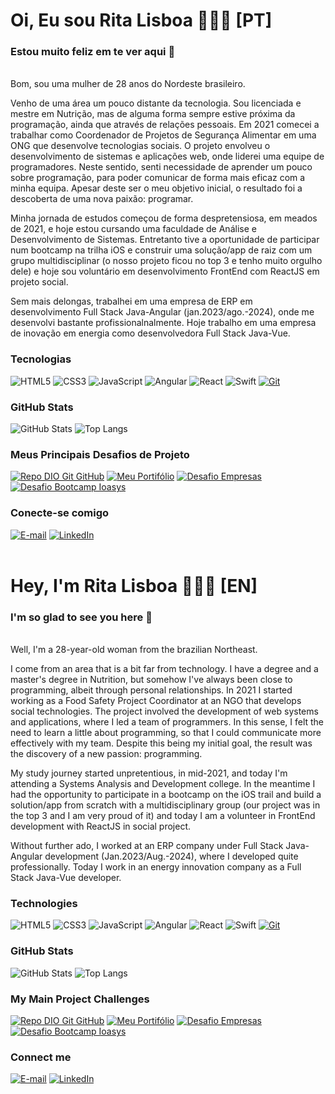 # Oi, Eu sou Rita Lisboa 🙋🏻‍♀️ [PT]
### Estou muito feliz em te ver aqui 💜
<br>
Bom, sou uma mulher de 28 anos do Nordeste brasileiro.

Venho de uma área um pouco distante da tecnologia. Sou licenciada e mestre em Nutrição, mas de alguma forma sempre estive próxima da programação, ainda que através de relações pessoais. Em 2021 comecei a trabalhar como Coordenador de Projetos de Segurança Alimentar em uma ONG que desenvolve tecnologias sociais. O projeto envolveu o desenvolvimento de sistemas e aplicações web, onde liderei uma equipe de programadores. Neste sentido, senti necessidade de aprender um pouco sobre programação, para poder comunicar de forma mais eficaz com a minha equipa. Apesar deste ser o meu objetivo inicial, o resultado foi a descoberta de uma nova paixão: programar.

Minha jornada de estudos começou de forma despretensiosa, em meados de 2021, e hoje estou cursando uma faculdade de Análise e Desenvolvimento de Sistemas. Entretanto tive a oportunidade de participar num bootcamp na trilha iOS e construir uma solução/app de raiz com um grupo multidisciplinar (o nosso projeto ficou no top 3 e tenho muito orgulho dele) e hoje sou voluntário em desenvolvimento FrontEnd com ReactJS em projeto social.

Sem mais delongas, trabalhei em uma empresa de ERP em desenvolvimento Full Stack Java-Angular (jan.2023/ago.-2024), onde me desenvolvi bastante profissionalnalmente. Hoje trabalho em uma empresa de inovação em energia como desenvolvedora Full Stack Java-Vue.
<br>

### Tecnologias
![HTML5](https://img.shields.io/badge/html5-html?style=for-the-badge&logo=html5&logoColor=E5A5F0&labelColor=FFFFFF&color=E5A5F0
)
![CSS3](https://img.shields.io/badge/css3-css?style=for-the-badge&logo=css3&logoColor=7951C9&labelColor=FFFFFF&color=7951C9
)
![JavaScript](https://img.shields.io/badge/javascript-js?style=for-the-badge&logo=javascript&logoColor=E5A5F0&labelColor=FFFFFF&color=E5A5F0
)
![Angular](https://img.shields.io/badge/angular-js?style=for-the-badge&logo=angular&logoColor=7951C9&labelColor=FFFFFF&color=7951C9
)
![React](https://img.shields.io/badge/react-js?style=for-the-badge&logo=react&logoColor=E5A5F0&labelColor=FFFFFF&color=E5A5F0
)
![Swift](https://img.shields.io/badge/swift-ios?style=for-the-badge&logo=swift&logoColor=7951C9&labelColor=FFFFFF&color=7951C9
)
[![Git](https://img.shields.io/badge/Git-000?style=for-the-badge&logo=git&logoColor=E5A5F0&labelColor=FFFFFF&color=E5A5F0)](https://git-scm.com/doc) 
<br>

### GitHub Stats
![GitHub Stats](https://github-readme-stats.vercel.app/api?username=ritalisboar&theme=transparent&bg_color=F2F3F&border_color=7951C9&show_icons=true&icon_color=E5A5F0&title_color=E5A5F0&text_color=7951C9)
![Top Langs](https://github-readme-stats-git-masterrstaa-rickstaa.vercel.app/api/top-langs/?username=ritalisboar&layout=compact&bg_color=F2F3F&border_color=7951C9&title_color=E5A5F0&text_color=7951C9)
<br>

### Meus Principais Desafios de Projeto
[![Repo DIO Git GitHub](https://github-readme-stats.vercel.app/api/pin/?username=ritalisboar&repo=dio-lab-open-source&bg_color=F2F3F&border_color=7951C9&show_icons=true&icon_color=E5A5F0&title_color=E5A5F0&text_color=7951C9)](https://github.com/ritalisboar/dio-lab-open-source)
[![Meu Portifólio](https://github-readme-stats.vercel.app/api/pin/?username=ritalisboar&repo=meuportfolio&bg_color=F2F3F&border_color=7951C9&show_icons=true&icon_color=E5A5F0&title_color=E5A5F0&text_color=7951C9)](https://github.com/ritalisboar/meuportfolio)
[![Desafio Empresas](https://github-readme-stats.vercel.app/api/pin/?username=ritalisboar&repo=DesafioEmpresas&bg_color=F2F3F&border_color=7951C9&show_icons=true&icon_color=E5A5F0&title_color=E5A5F0&text_color=7951C9)](https://github.com/ritalisboar/DesafioEmpresas)
[![Desafio Bootcamp Ioasys](https://github-readme-stats.vercel.app/api/pin/?username=ritalisboar&repo=Desafio_IoasysCamp_ODS10&bg_color=F2F3F&border_color=7951C9&show_icons=true&icon_color=E5A5F0&title_color=E5A5F0&text_color=7951C9)](https://github.com/ritalisboar/Desafio_IoasysCamp_ODS10)
<br>

### Conecte-se comigo
[![E-mail](https://img.shields.io/badge/EMAIL-gmail?style=for-the-badge&logo=gmail&logoColor=E5A5F0&labelColor=FFFFFF&color=E5A5F0
)](mailto:cassialisboar@gmail.com)
[![LinkedIn](https://img.shields.io/badge/LINKEDIN-linkedin?style=for-the-badge&logo=linkedin&logoColor=E5A5F0&labelColor=FFFFFF&color=E5A5F0
)](https://www.linkedin.com/in/rita-lisboa-b0aa42155/)
<br>
<br>

# Hey, I'm Rita Lisboa 🙋🏻‍♀️ [EN]
### I'm so glad to see you here 💜
<br>
Well, I'm a 28-year-old woman from the brazilian Northeast.

I come from an area that is a bit far from technology. I have a degree and a master's degree in Nutrition, but somehow I've always been close to programming, albeit through personal relationships. In 2021 I started working as a Food Safety Project Coordinator at an NGO that develops social technologies. The project involved the development of web systems and applications, where I led a team of programmers. In this sense, I felt the need to learn a little about programming, so that I could communicate more effectively with my team. Despite this being my initial goal, the result was the discovery of a new passion: programming.

My study journey started unpretentious, in mid-2021, and today I'm attending a Systems Analysis and Development college. In the meantime I had the opportunity to participate in a bootcamp on the iOS trail and build a solution/app from scratch with a multidisciplinary group (our project was in the top 3 and I am very proud of it) and today I am a volunteer in FrontEnd development with ReactJS in social project.

Without further ado, I worked at an ERP company under Full Stack Java-Angular development (Jan.2023/Aug.-2024), where I developed quite professionally. Today I work in an energy innovation company as a Full Stack Java-Vue developer.
<br>

### Technologies
![HTML5](https://img.shields.io/badge/html5-html?style=for-the-badge&logo=html5&logoColor=E5A5F0&labelColor=FFFFFF&color=E5A5F0
)
![CSS3](https://img.shields.io/badge/css3-css?style=for-the-badge&logo=css3&logoColor=7951C9&labelColor=FFFFFF&color=7951C9
)
![JavaScript](https://img.shields.io/badge/javascript-js?style=for-the-badge&logo=javascript&logoColor=E5A5F0&labelColor=FFFFFF&color=E5A5F0
)
![Angular](https://img.shields.io/badge/angular-js?style=for-the-badge&logo=angular&logoColor=7951C9&labelColor=FFFFFF&color=7951C9
)
![React](https://img.shields.io/badge/react-js?style=for-the-badge&logo=react&logoColor=E5A5F0&labelColor=FFFFFF&color=E5A5F0
)
![Swift](https://img.shields.io/badge/swift-ios?style=for-the-badge&logo=swift&logoColor=7951C9&labelColor=FFFFFF&color=7951C9
)
[![Git](https://img.shields.io/badge/Git-000?style=for-the-badge&logo=git&logoColor=E5A5F0&labelColor=FFFFFF&color=E5A5F0)](https://git-scm.com/doc) 
<br>

### GitHub Stats
![GitHub Stats](https://github-readme-stats.vercel.app/api?username=ritalisboar&theme=transparent&bg_color=F2F3F&border_color=7951C9&show_icons=true&icon_color=E5A5F0&title_color=E5A5F0&text_color=7951C9)
![Top Langs](https://github-readme-stats-git-masterrstaa-rickstaa.vercel.app/api/top-langs/?username=ritalisboar&layout=compact&bg_color=F2F3F&border_color=7951C9&title_color=E5A5F0&text_color=7951C9)
<br>

### My Main Project Challenges
[![Repo DIO Git GitHub](https://github-readme-stats.vercel.app/api/pin/?username=ritalisboar&repo=dio-lab-open-source&bg_color=F2F3F&border_color=7951C9&show_icons=true&icon_color=E5A5F0&title_color=E5A5F0&text_color=7951C9)](https://github.com/ritalisboar/dio-lab-open-source)
[![Meu Portifólio](https://github-readme-stats.vercel.app/api/pin/?username=ritalisboar&repo=meuportfolio&bg_color=F2F3F&border_color=7951C9&show_icons=true&icon_color=E5A5F0&title_color=E5A5F0&text_color=7951C9)](https://github.com/ritalisboar/meuportfolio)
[![Desafio Empresas](https://github-readme-stats.vercel.app/api/pin/?username=ritalisboar&repo=DesafioEmpresas&bg_color=F2F3F&border_color=7951C9&show_icons=true&icon_color=E5A5F0&title_color=E5A5F0&text_color=7951C9)](https://github.com/ritalisboar/DesafioEmpresas)
[![Desafio Bootcamp Ioasys](https://github-readme-stats.vercel.app/api/pin/?username=ritalisboar&repo=Desafio_IoasysCamp_ODS10&bg_color=F2F3F&border_color=7951C9&show_icons=true&icon_color=E5A5F0&title_color=E5A5F0&text_color=7951C9)](https://github.com/ritalisboar/Desafio_IoasysCamp_ODS10)
<br>

### Connect me
[![E-mail](https://img.shields.io/badge/EMAIL-gmail?style=for-the-badge&logo=gmail&logoColor=E5A5F0&labelColor=FFFFFF&color=E5A5F0
)](mailto:cassialisboar@gmail.com)
[![LinkedIn](https://img.shields.io/badge/LINKEDIN-linkedin?style=for-the-badge&logo=linkedin&logoColor=E5A5F0&labelColor=FFFFFF&color=E5A5F0
)](https://www.linkedin.com/in/rita-lisboa-b0aa42155/)

<!--
**ritalisboar/ritalisboar** is a ✨ _special_ ✨ repository because its `README.md` (this file) appears on your GitHub profile.

Here are some ideas to get you started:

- 🔭 I’m currently working on ...
- 🌱 I’m currently learning ...
- 👯 I’m looking to collaborate on ...
- 🤔 I’m looking for help with ...
- 💬 Ask me about ...
- 📫 How to reach me: ...
- 😄 Pronouns: ...
- ⚡ Fun fact: ...
-->
